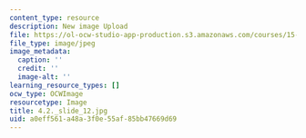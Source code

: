 ```yaml
---
content_type: resource
description: New image Upload
file: https://ol-ocw-studio-app-production.s3.amazonaws.com/courses/15-s21-nuts-and-bolts-of-business-plans-january-iap-2014/a0eff561a48a3f0e55af85bb47669d69_4.2._slide_12.jpg
file_type: image/jpeg
image_metadata:
  caption: ''
  credit: ''
  image-alt: ''
learning_resource_types: []
ocw_type: OCWImage
resourcetype: Image
title: 4.2._slide_12.jpg
uid: a0eff561-a48a-3f0e-55af-85bb47669d69
---
```

